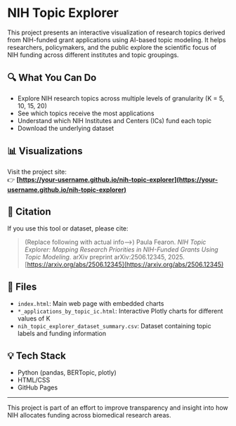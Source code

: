 # NIH Topic Explorer

This project presents an interactive visualization of research topics derived from NIH-funded grant applications using AI-based topic modeling. It helps researchers, policymakers, and the public explore the scientific focus of NIH funding across different institutes and topic groupings.

## 🔍 What You Can Do

- Explore NIH research topics across multiple levels of granularity (K = 5, 10, 15, 20)
- See which topics receive the most applications
- Understand which NIH Institutes and Centers (ICs) fund each topic
- Download the underlying dataset

## 📊 Visualizations

Visit the project site:  
👉 **[https://your-username.github.io/nih-topic-explorer](https://your-username.github.io/nih-topic-explorer)**

## 📄 Citation

If you use this tool or dataset, please cite:

> (Replace following with actual info-->) Paula Fearon. *NIH Topic Explorer: Mapping Research Priorities in NIH-Funded Grants Using Topic Modeling.* arXiv preprint arXiv:2506.12345, 2025.  
> [https://arxiv.org/abs/2506.12345](https://arxiv.org/abs/2506.12345)

## 📁 Files

- `index.html`: Main web page with embedded charts
- `*_applications_by_topic_ic.html`: Interactive Plotly charts for different values of K
- `nih_topic_explorer_dataset_summary.csv`: Dataset containing topic labels and funding information

## 💡 Tech Stack

- Python (pandas, BERTopic, plotly)
- HTML/CSS
- GitHub Pages

---

This project is part of an effort to improve transparency and insight into how NIH allocates funding across biomedical research areas.
